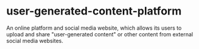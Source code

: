 # user-generated-content-platform

An online platform and social media website, which allows
its users to upload and share "user-generated content" or other content
from external social media websites.
